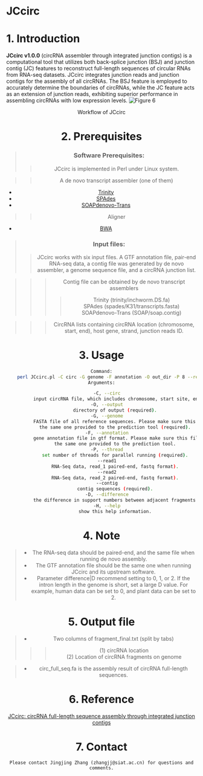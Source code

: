 # JCcirc

# 1. Introduction
**JCcirc v1.0.0** (circRNA assembler through integrated junction contigs) is a computational tool that utilizes both back-splice junction (BSJ) and junction contig (JC) features to reconstruct full-length sequences of circular RNAs from RNA-seq datasets. JCcirc integrates junction reads and junction contigs for the assembly of all circRNAs. The BSJ feature is employed to accurately determine the boundaries of circRNAs, while the JC feature acts as an extension of junction reads, exhibiting superior performance in assembling circRNAs with low expression levels.
![Figure 6](https://github.com/cbbzhang/JCcirc/assets/38315099/6fd54d85-52dd-4f06-bb13-b975ae42ebd3)
<center>Workflow of JCcirc
	
# 2. Prerequisites
> ### Software Prerequisites:
>> JCcirc is implemented in Perl under Linux system.

>> A de novo transcript assembler (one of them)
* [Trinity](https://github.com/trinityrnaseq/trinityrnaseq)
* [SPAdes](https://github.com/ablab/spades)
* [SOAPdenovo-Trans](https://github.com/aquaskyline/SOAPdenovo-Trans)

>> Aligner
* [BWA](https://sourceforge.net/projects/bio-bwa/files/)

> ### Input files:
>> JCcirc works with six input files. A GTF annotation file, pair-end RNA-seq data, a contig file was generated by de novo assembler, a genome sequence file, and a circRNA junction list.

>>> Contig file can be obtained by de novo transcript assemblers
>>>> Trinity (trinity/inchworm.DS.fa)<br>
>>>> SPAdes (spades/K31/transcripts.fasta)<br>
>>>> SOAPdenovo-Trans (SOAP/soap.contig)<br>

>>> CircRNA lists containing circRNA location (chromosome, start, end), host gene, strand, junction reads ID. <br>

# 3. Usage 

```bash
Command:
    perl JCcirc.pl -C circ -G genome -F annotation -O out_dir -P 8 --read1 read_1.fq --read2 read_2.fq --contig contig.fa -D 0
Arguments:

    -C, --circ
          input circRNA file, which includes chromosome, start site, end site, host gene, and junction reads ID (required).
    -O, --output
          directory of output (required).
    -G, --genome
          FASTA file of all reference sequences. Please make sure this file is
          the same one provided to the prediction tool (required).
    -F, --annotation
          gene annotation file in gtf format. Please make sure this file is
          the same one provided to the prediction tool.
    -P, --thread
          set number of threads for parallel running (required).
    --read1
          RNA-Seq data, read_1 paired-end, fastq format).
    --read2
          RNA-Seq data, read_2 paired-end, fastq format).
    --contig
          contig sequences (required).
    -D, --difference
          the difference in support numbers between adjacent fragments when generating circRNA isoforms, default is 0 (recommend setting to 0, 1, or 2, the larger number means stricter).
    -H, --help
          show this help information.
```
		  
# 4. Note
> * The RNA-seq data should be paired-end, and the same file when running de novo assembly.<br>
> * The GTF annotation file should be the same one when running JCcirc and its upstream software. <br>
> * Parameter difference|D recommend setting to 0, 1, or 2. If the intron length in the genome is short, set a large D value. For example, human data can be set to 0, and plant data can be set to 2.

# 5. Output file
> * Two columns of fragment_final.txt (split by tabs)<br>
>>>(1) circRNA location<br>
>>>(2) Location of circRNA fragments on genome<br>

> * circ_full_seq.fa is the assembly result of circRNA full-length sequences.

# 6. Reference
[JCcirc: circRNA full-length sequence assembly through integrated junction contigs](https://academic.oup.com/bib/article-abstract/24/6/bbad363/7313456)
# 7. Contact
	Please contact Jingjing Zhang (zhangjj@siat.ac.cn) for questions and comments.
